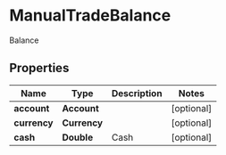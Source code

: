 

# ManualTradeBalance

Balance

## Properties

| Name | Type | Description | Notes |
|------------ | ------------- | ------------- | -------------|
|**account** | **Account** |  |  [optional] |
|**currency** | **Currency** |  |  [optional] |
|**cash** | **Double** | Cash |  [optional] |



